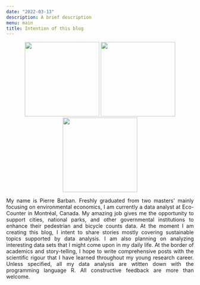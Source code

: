 ```yaml
---
date: "2022-03-13"
description: A brief description
menu: main
title: Intention of this blog
---
```


<p align="center">
<img src="/about/IMG_0071.JPG" width="200"/> <img src="/about/IMG_0088.JPG" width="200"/> <img src="/about/IMG_0056.JPG" width="200"/> 
</p>

<p style='text-align: justify;'>
My name is Pierre Barban. Freshly graduated from two masters' mainly focusing on environmental economics, I am currently a data analyst at Eco-Counter in Montréal, Canada. My amazing job gives me the opportunity to support cities, national parks, and other governmental institutions to enhance their pedestrian and bicycle counts data.
At the moment I am creating this blog, I intent to share stories mostly covering sustainable topics supported by data analysis. I am also planning on analyzing interesting data sets that I might come upon in my daily life. At the border of academics and story-telling, I hope to write comprehensive posts with the scientific rigour that I have learned throughout my young research career. Unless specified, all my data analysis are wtitten down with the programming language R. All constructive feedback are more than welcome. 
</p>
